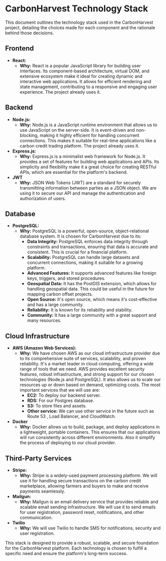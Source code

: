 # CarbonHarvest Technology Stack

This document outlines the technology stack used in the CarbonHarvest project, detailing the choices made for each component and the rationale behind those decisions.

## Frontend

*   **React:**
    *   **Why:** React is a popular JavaScript library for building user interfaces. Its component-based architecture, virtual DOM, and extensive ecosystem make it ideal for creating dynamic and interactive web applications. It allows for efficient rendering and state management, contributing to a responsive and engaging user experience. The project already uses it.

## Backend

*   **Node.js:**
    *   **Why:** Node.js is a JavaScript runtime environment that allows us to use JavaScript on the server-side. It is event-driven and non-blocking, making it highly efficient for handling concurrent connections. This makes it suitable for real-time applications like a carbon credit trading platform. The project already uses it.
*   **Express.js:**
    *   **Why:** Express.js is a minimalist web framework for Node.js. It provides a set of features for building web applications and APIs. Its simplicity and flexibility make it a great choice for creating RESTful APIs, which are essential for the platform's backend.
* **JWT**
    *   **Why:** JSON Web Tokens (JWT) are a standard for securely transmitting information between parties as a JSON object. We are using it to secure our API and manage the authentication and authorization of users.

## Database

*   **PostgreSQL:**
    *   **Why:** PostgreSQL is a powerful, open-source, object-relational database system. It is chosen for CarbonHarvest due to its:
        *   **Data Integrity:** PostgreSQL enforces data integrity through constraints and transactions, ensuring that data is accurate and consistent. This is crucial for a financial platform.
        *   **Scalability:** PostgreSQL can handle large datasets and concurrent connections, making it suitable for a growing platform.
        *   **Advanced Features:** It supports advanced features like foreign keys, triggers, and stored procedures.
        *   **Geospatial Data:** It has the PostGIS extension, which allows for handling geospatial data. This could be useful in the future for mapping carbon offset projects.
        *   **Open Source:** It's open source, which means it's cost-effective and has a large community.
        *   **Reliability:** It is known for its reliability and stability.
        *   **Community:** It has a large community with a great support and many resources.

## Cloud Infrastructure
*   **AWS (Amazon Web Services):**
    *   **Why:** We have chosen AWS as our cloud infrastructure provider due to its comprehensive suite of services, scalability, and proven reliability. It's a market leader in cloud computing, offering a wide range of tools that we need. AWS provides excellent security features, robust infrastructure, and strong support for our chosen technologies (Node.js and PostgreSQL). It also allows us to scale our resources up or down based on demand, optimizing costs. The most important services that we will use are:
        *   **EC2:** To deploy our backend server.
        *   **RDS:** For our Postgres database.
        * **S3:** To store files and assets.
        * **Other service:** We can use other service in the future such as Route 53 , Load Balancer, and CloudWatch.
* **Docker**
    * **Why:** Docker allows us to build, package, and deploy applications in a lightweight, portable containers. This ensures that our applications will run consistently across different environments. Also it simplify the process of deploying to our cloud provider.

## Third-Party Services

*   **Stripe:**
    *   **Why:** Stripe is a widely-used payment processing platform. We will use it for handling secure transactions on the carbon credit marketplace, allowing farmers and buyers to make and receive payments seamlessly.
*   **Mailgun:**
    *   **Why:** Mailgun is an email delivery service that provides reliable and scalable email sending infrastructure. We will use it to send emails for user registration, password reset, notifications, and other communication.
* **Twilio**
    * **Why:** We will use Twilio to handle SMS for notifications, security and user registration.

This stack is designed to provide a robust, scalable, and secure foundation for the CarbonHarvest platform. Each technology is chosen to fulfill a specific need and ensure the platform's long-term success.